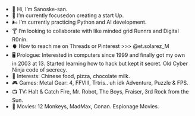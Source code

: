 - 🧋 Hi, I’m Sanoske-san.
- 🌆 I’m currently focusedon creating a start Up.
- 🌬️ I’m currently practicing Python and AI development.
- 🍸 I’m looking to collaborate with like minded grid Runnrs and Digital R0nin.
- 🫀 How to reach me on Threads or Pinterest >>> @et.solarez_M
- 🖥️ Prologue: Interested in computers since 1999 and finally got my own in 2003 at 13. Started learning how to hack but kept it secret. Old Cyber Ninja code of secrecy.
- 🍕 Interests: Chinese food, pizza, chocolate milk.
- 🎮 Games: Metal Gear: 4, FFVIII, Trtris.. uh idk Adventure, Puzzle & FPS.
- 📺 TV: Halt & Catch Fire, Mr. Robot, The Boys, Fraiser, 3rd Rock from the Sun. 
- 🎥 Movies: 12 Monkeys, MadMax, Conan. Espionage Movies.  
